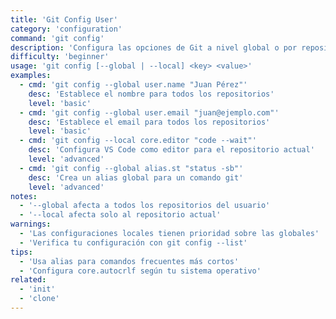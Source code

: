 ```yaml
---
title: 'Git Config User'
category: 'configuration'
command: 'git config'
description: 'Configura las opciones de Git a nivel global o por repositorio'
difficulty: 'beginner'
usage: 'git config [--global | --local] <key> <value>'
examples:
  - cmd: 'git config --global user.name "Juan Pérez"'
    desc: 'Establece el nombre para todos los repositorios'
    level: 'basic'
  - cmd: 'git config --global user.email "juan@ejemplo.com"'
    desc: 'Establece el email para todos los repositorios'
    level: 'basic'
  - cmd: 'git config --local core.editor "code --wait"'
    desc: 'Configura VS Code como editor para el repositorio actual'
    level: 'advanced'
  - cmd: 'git config --global alias.st "status -sb"'
    desc: 'Crea un alias global para un comando git'
    level: 'advanced'
notes:
  - '--global afecta a todos los repositorios del usuario'
  - '--local afecta solo al repositorio actual'
warnings:
  - 'Las configuraciones locales tienen prioridad sobre las globales'
  - 'Verifica tu configuración con git config --list'
tips:
  - 'Usa alias para comandos frecuentes más cortos'
  - 'Configura core.autocrlf según tu sistema operativo'
related:
  - 'init'
  - 'clone'
---
```

